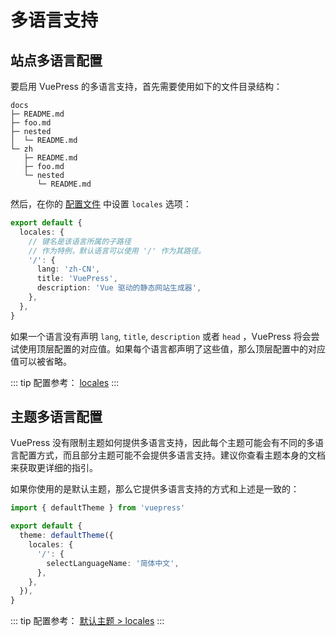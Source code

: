# 多语言支持

## 站点多语言配置

要启用 VuePress 的多语言支持，首先需要使用如下的文件目录结构：

```
docs
├─ README.md
├─ foo.md
├─ nested
│  └─ README.md
└─ zh
   ├─ README.md
   ├─ foo.md
   └─ nested
      └─ README.md
```

然后，在你的 [配置文件](./configuration.md#配置文件) 中设置 `locales` 选项：

```ts
export default {
  locales: {
    // 键名是该语言所属的子路径
    // 作为特例，默认语言可以使用 '/' 作为其路径。
    '/': {
      lang: 'zh-CN',
      title: 'VuePress',
      description: 'Vue 驱动的静态网站生成器',
    },
  },
}
```

如果一个语言没有声明 `lang`, `title`, `description` 或者 `head` ，VuePress 将会尝试使用顶层配置的对应值。如果每个语言都声明了这些值，那么顶层配置中的对应值可以被省略。

::: tip
配置参考： [locales](../reference/config.md#locales)
:::

## 主题多语言配置

VuePress 没有限制主题如何提供多语言支持，因此每个主题可能会有不同的多语言配置方式，而且部分主题可能不会提供多语言支持。建议你查看主题本身的文档来获取更详细的指引。

如果你使用的是默认主题，那么它提供多语言支持的方式和上述是一致的：

```ts
import { defaultTheme } from 'vuepress'

export default {
  theme: defaultTheme({
    locales: {
      '/': {
        selectLanguageName: '简体中文',
      },
    },
  }),
}
```

::: tip
配置参考： [默认主题 > locales](../reference/default-theme/config.md#locales)
:::
